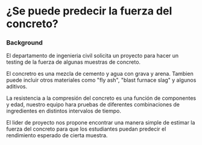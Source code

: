 # ¿Se puede predecir la fuerza del concreto?

### Background
El departamento de ingenieria civil solicita un proyecto para hacer un  testing de la fuerza de algunas muestras de concreto.

El concretro es una mezcla de cemento y agua con grava y arena. Tambien puede incluir otros materiales como "fly ash", "blast furnace slag" y algunos aditivos.

La resistencia a la compresión del concreto es una función de componentes y edad, nuestro equipo hara pruebas de diferentes combinaciones de ingredientes en distintos intervalos de tiempo.

El lider de proyecto nos propone encontrar una manera simple de estimar la fuerza del concreto para que los estudiantes puedan predecir el rendimiento esperado de cierta muestra.